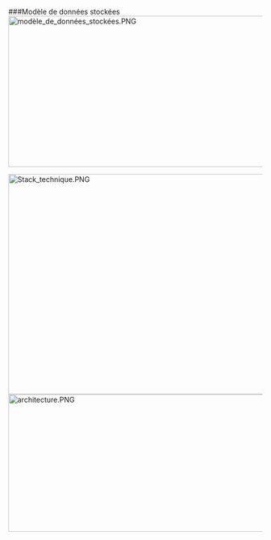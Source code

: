 ###Modèle de données stockées
<img src="https://github.com/Pridestaalker/tp-architecture/blob/SI2-3L2M1N/SI2-3L2M1N/projet/screens/mod%C3%A8le_de_donn%C3%A9es_stock%C3%A9es.PNG" width="800" height="299" alt="modèle_de_données_stockées.PNG">



<img src="https://github.com/Pridestaalker/tp-architecture/blob/SI2-3L2M1N/SI2-3L2M1N/projet/screens/Stack_technique.PNG" width="800" height="436" alt="Stack_technique.PNG">

<img src="https://github.com/Pridestaalker/tp-architecture/blob/SI2-3L2M1N/SI2-3L2M1N/projet/screens/architecture.PNG" width="800" height="272" alt="architecture.PNG">





